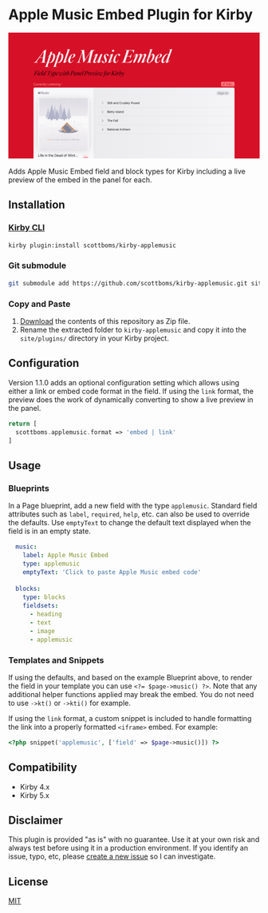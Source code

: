 # Apple Music Embed Plugin for Kirby

![Plugin Preview](src/assets/apple-music-embed-plugin.jpg)

Adds Apple Music Embed field and block types for Kirby including a live preview of the embed in the panel for each.

## Installation

### [Kirby CLI](https://github.com/getkirby/cli)
    
```bash
kirby plugin:install scottboms/kirby-applemusic
```

### Git submodule

```bash
git submodule add https://github.com/scottboms/kirby-applemusic.git site/plugins/kirby-applemusic
```

### Copy and Paste

1. [Download](https://github.com/scottboms/kirby-applemusic/archive/master.zip) the contents of this repository as Zip file.
2. Rename the extracted folder to `kirby-applemusic` and copy it into the `site/plugins/` directory in your Kirby project.

## Configuration

Version 1.1.0 adds an optional configuration setting which allows using either a link or embed code format in the field. If using the `link` format, the preview does the work of dynamically converting to show a live preview in the panel.
    
```php
return [
  scottboms.applemusic.format => 'embed | link'
]
```

## Usage

### Blueprints

In a Page blueprint, add a new field with the type `applemusic`. Standard field attributes such as `label`, `required`, `help`, etc. can also be used to override the defaults. Use `emptyText` to change the default text displayed when the field is in an empty state.

```yml
  music:
    label: Apple Music Embed
    type: applemusic
    emptyText: 'Click to paste Apple Music embed code'

  blocks:
    type: blocks
    fieldsets:
      - heading
      - text
      - image
      - applemusic
```

### Templates and Snippets

If using the defaults, and based on the example Blueprint above, to render the field in your template you can use `<?= $page->music() ?>`. Note that any additional helper functions applied may break the embed. You do not need to use `->kt()` or `->kti()` for example.

If using the `link` format, a custom snippet is included to handle formatting the link into a properly formatted `<iframe>` embed. For example:

```php
<?php snippet('applemusic', ['field' => $page->music()]) ?>
```

## Compatibility

* Kirby 4.x
* Kirby 5.x

## Disclaimer

This plugin is provided "as is" with no guarantee. Use it at your own risk and always test before using it in a production environment. If you identify an issue, typo, etc, please [create a new issue](/issues/new) so I can investigate.

## License

[MIT](https://opensource.org/licenses/MIT)
